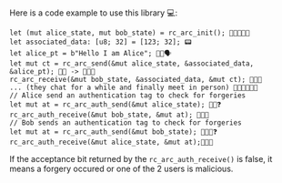 Here is a code example to use this library 💻:
```
let (mut alice_state, mut bob_state) = rc_arc_init(); 👩🏻🧑🏾‍🦱
let associated_data: [u8; 32] = [123; 32]; 📟
let alice_pt = b"Hello I am Alice"; 👩🏻🗣
let mut ct = rc_arc_send(&mut alice_state, &associated_data, &alice_pt); 👩🏻 -> 🧑🏾‍🦱
rc_arc_receive(&mut bob_state, &associated_data, &mut ct); 🧑🏾‍🦱
... (they chat for a while and finally meet in person) 👩🏻💬🧑🏾‍🦱
// Alice send an authentication tag to check for forgeries
let mut at = rc_arc_auth_send(&mut alice_state); 👩🏻❓ 
rc_arc_auth_receive(&mut bob_state, &mut at); 🧑🏾✅
// Bob sends an authentication tag to check for forgeries
let mut at = rc_arc_auth_send(&mut bob_state); 🧑🏾‍🦱❓
rc_arc_auth_receive(&mut alice_state, &mut at);👩🏻✅
```

If the acceptance bit returned by the ```rc_arc_auth_receive()``` is false, it means a forgery occured or one of the 2 users is malicious.
